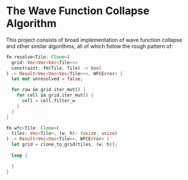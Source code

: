 # The Wave Function Collapse Algorithm

This project consists of broad implementation of wave function collapse and other similar algorithms, all of which follow the rough pattern of:

```rs
fn resolve<Tile: Clone>(
  grid: Vec<Vec<Vec<Tile>>>
  constraint: fn(Tile, Tile) -> bool
) -> Result<Vec<Vec<Vec<Tile>>>, WFCError> {
  let mut unresolved = false;

  for row in grid.iter_mut() {
    for cell in grid.iter_mut() {
      cell = cell.filter_w
    }
  }
}

fn wfc<Tile: Clone>(
  tiles: Vec<Tile>, (w, h): (usize, usize)
) -> Result<Vec<Vec<Tile>>, WFCError> {
  let grid = clone_to_grid(tiles, (w, h));
  
  loop {

  }
}
```
